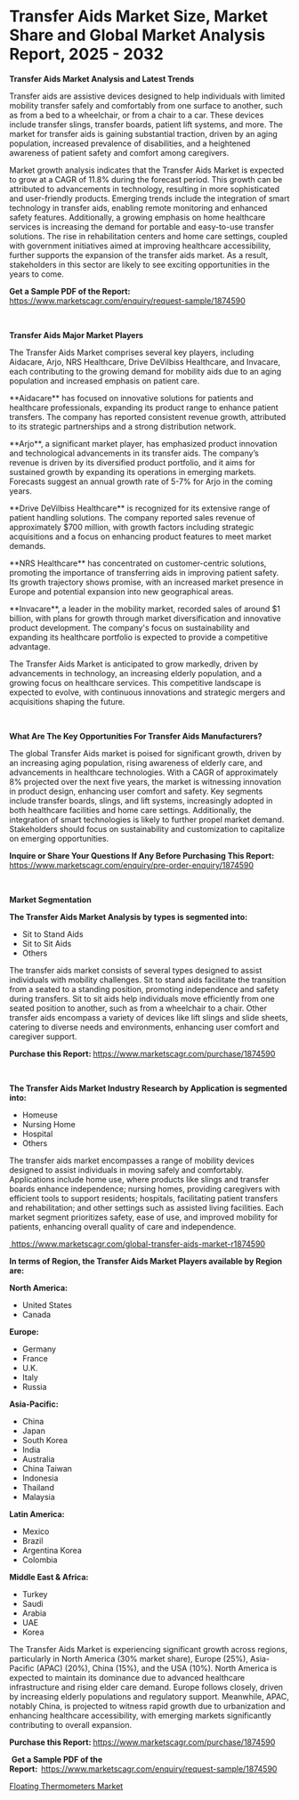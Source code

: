 <p><h1>Transfer Aids Market Size, Market Share and Global Market Analysis Report, 2025 - 2032</h1></p><p><strong>Transfer Aids Market Analysis and Latest Trends</strong></p>
<p><p>Transfer aids are assistive devices designed to help individuals with limited mobility transfer safely and comfortably from one surface to another, such as from a bed to a wheelchair, or from a chair to a car. These devices include transfer slings, transfer boards, patient lift systems, and more. The market for transfer aids is gaining substantial traction, driven by an aging population, increased prevalence of disabilities, and a heightened awareness of patient safety and comfort among caregivers.</p><p>Market growth analysis indicates that the Transfer Aids Market is expected to grow at a CAGR of 11.8% during the forecast period. This growth can be attributed to advancements in technology, resulting in more sophisticated and user-friendly products. Emerging trends include the integration of smart technology in transfer aids, enabling remote monitoring and enhanced safety features. Additionally, a growing emphasis on home healthcare services is increasing the demand for portable and easy-to-use transfer solutions. The rise in rehabilitation centers and home care settings, coupled with government initiatives aimed at improving healthcare accessibility, further supports the expansion of the transfer aids market. As a result, stakeholders in this sector are likely to see exciting opportunities in the years to come.</p></p>
<p><strong>Get a Sample PDF of the Report:&nbsp;</strong> <a href="https://www.marketscagr.com/enquiry/request-sample/1874590?utm_campaign=1911&utm_medium=2&utm_source=Github&utm_content=ia&utm_term=09022025&utm_id=transfer-aids">https://www.marketscagr.com/enquiry/request-sample/1874590</a></p>
<p>&nbsp;</p>
<p><strong>Transfer Aids Major Market Players</strong></p>
<p><p>The Transfer Aids Market comprises several key players, including Aidacare, Arjo, NRS Healthcare, Drive DeVilbiss Healthcare, and Invacare, each contributing to the growing demand for mobility aids due to an aging population and increased emphasis on patient care. </p><p>**Aidacare** has focused on innovative solutions for patients and healthcare professionals, expanding its product range to enhance patient transfers. The company has reported consistent revenue growth, attributed to its strategic partnerships and a strong distribution network.</p><p>**Arjo**, a significant market player, has emphasized product innovation and technological advancements in its transfer aids. The company’s revenue is driven by its diversified product portfolio, and it aims for sustained growth by expanding its operations in emerging markets. Forecasts suggest an annual growth rate of 5-7% for Arjo in the coming years.</p><p>**Drive DeVilbiss Healthcare** is recognized for its extensive range of patient handling solutions. The company reported sales revenue of approximately $700 million, with growth factors including strategic acquisitions and a focus on enhancing product features to meet market demands.</p><p>**NRS Healthcare** has concentrated on customer-centric solutions, promoting the importance of transferring aids in improving patient safety. Its growth trajectory shows promise, with an increased market presence in Europe and potential expansion into new geographical areas.</p><p>**Invacare**, a leader in the mobility market, recorded sales of around $1 billion, with plans for growth through market diversification and innovative product development. The company's focus on sustainability and expanding its healthcare portfolio is expected to provide a competitive advantage.</p><p>The Transfer Aids Market is anticipated to grow markedly, driven by advancements in technology, an increasing elderly population, and a growing focus on healthcare services. This competitive landscape is expected to evolve, with continuous innovations and strategic mergers and acquisitions shaping the future.</p></p>
<p>&nbsp;</p>
<p><strong>What Are The Key Opportunities For Transfer Aids Manufacturers?</strong></p>
<p><p>The global Transfer Aids market is poised for significant growth, driven by an increasing aging population, rising awareness of elderly care, and advancements in healthcare technologies. With a CAGR of approximately 8% projected over the next five years, the market is witnessing innovation in product design, enhancing user comfort and safety. Key segments include transfer boards, slings, and lift systems, increasingly adopted in both healthcare facilities and home care settings. Additionally, the integration of smart technologies is likely to further propel market demand. Stakeholders should focus on sustainability and customization to capitalize on emerging opportunities.</p></p>
<p><strong>Inquire or Share Your Questions If Any Before Purchasing This Report:</strong> <a href="https://www.marketscagr.com/enquiry/pre-order-enquiry/1874590?utm_campaign=1911&utm_medium=2&utm_source=Github&utm_content=ia&utm_term=09022025&utm_id=transfer-aids">https://www.marketscagr.com/enquiry/pre-order-enquiry/1874590</a></p>
<p>&nbsp;</p>
<p><strong>Market Segmentation</strong></p>
<p><strong>The Transfer Aids Market Analysis by types is segmented into:</strong></p>
<p><ul><li>Sit to Stand Aids</li><li>Sit to Sit Aids</li><li>Others</li></ul></p>
<p><p>The transfer aids market consists of several types designed to assist individuals with mobility challenges. Sit to stand aids facilitate the transition from a seated to a standing position, promoting independence and safety during transfers. Sit to sit aids help individuals move efficiently from one seated position to another, such as from a wheelchair to a chair. Other transfer aids encompass a variety of devices like lift slings and slide sheets, catering to diverse needs and environments, enhancing user comfort and caregiver support.</p></p>
<p><strong>Purchase this Report:&nbsp;</strong><a href="https://www.marketscagr.com/purchase/1874590?utm_campaign=1911&utm_medium=2&utm_source=Github&utm_content=ia&utm_term=09022025&utm_id=transfer-aids">https://www.marketscagr.com/purchase/1874590</a></p>
<p>&nbsp;</p>
<p><strong>The Transfer Aids Market Industry Research by Application is segmented into:</strong></p>
<p><ul><li>Homeuse</li><li>Nursing Home</li><li>Hospital</li><li>Others</li></ul></p>
<p><p>The transfer aids market encompasses a range of mobility devices designed to assist individuals in moving safely and comfortably. Applications include home use, where products like slings and transfer boards enhance independence; nursing homes, providing caregivers with efficient tools to support residents; hospitals, facilitating patient transfers and rehabilitation; and other settings such as assisted living facilities. Each market segment prioritizes safety, ease of use, and improved mobility for patients, enhancing overall quality of care and independence.</p></p>
<p><a href="https://www.marketscagr.com/global-transfer-aids-market-r1874590?utm_campaign=1911&utm_medium=2&utm_source=Github&utm_content=ia&utm_term=09022025&utm_id=transfer-aids">&nbsp;https://www.marketscagr.com/global-transfer-aids-market-r1874590</a></p>
<p><strong>In terms of Region, the Transfer Aids Market Players available by Region are:</strong></p>
<p>
    <p> <strong> North America: </strong>
        <ul>
            <li>United States</li>
            <li>Canada</li>
        </ul>
        </p> 
    <p> <strong> Europe: </strong>
        <ul>
            <li>Germany</li>
            <li>France</li>
            <li>U.K.</li>
            <li>Italy</li>
            <li>Russia</li>
        </ul>
        </p> 
    <p> <strong> Asia-Pacific: </strong>
        <ul>
            <li>China</li>
            <li>Japan</li>
            <li>South Korea</li>
            <li>India</li>
            <li>Australia</li>
            <li>China Taiwan</li>
            <li>Indonesia</li>
            <li>Thailand</li>
            <li>Malaysia</li>
        </ul>
        </p> 
    <p> <strong> Latin America: </strong>
        <ul>
            <li>Mexico</li>
            <li>Brazil</li>
            <li>Argentina Korea</li>
            <li>Colombia</li>
        </ul>
        </p> 
    <p> <strong> Middle East & Africa: </strong>
        <ul>
            <li>Turkey</li>
            <li>Saudi</li>
            <li>Arabia</li>
            <li>UAE</li>
            <li>Korea</li>
        </ul>
    </p>
    </p>
<p><p>The Transfer Aids Market is experiencing significant growth across regions, particularly in North America (30% market share), Europe (25%), Asia-Pacific (APAC) (20%), China (15%), and the USA (10%). North America is expected to maintain its dominance due to advanced healthcare infrastructure and rising elder care demand. Europe follows closely, driven by increasing elderly populations and regulatory support. Meanwhile, APAC, notably China, is projected to witness rapid growth due to urbanization and enhancing healthcare accessibility, with emerging markets significantly contributing to overall expansion.</p></p>
<p><strong>Purchase this Report: </strong><a href="https://www.marketscagr.com/purchase/1874590?utm_campaign=1911&utm_medium=2&utm_source=Github&utm_content=ia&utm_term=09022025&utm_id=transfer-aids">https://www.marketscagr.com/purchase/1874590</a></p>
<p>&nbsp;<strong>Get a Sample PDF of the Report:&nbsp;&nbsp;</strong><a href="https://www.marketscagr.com/enquiry/request-sample/1874590?utm_campaign=1911&utm_medium=2&utm_source=Github&utm_content=ia&utm_term=09022025&utm_id=transfer-aids">https://www.marketscagr.com/enquiry/request-sample/1874590</a></p>
<p><strong></strong></p>
<p><p><a href="https://github.com/mauripalmi/Market-Research-Report-List-6/blob/main/floating-thermometers-market.md?utm_campaign=1911&utm_medium=2&utm_source=Github&utm_content=ia&utm_term=09022025&utm_id=transfer-aids">Floating Thermometers Market</a></p></p>